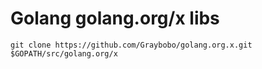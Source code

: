 Golang golang.org/x libs
========================

```
git clone https://github.com/Graybobo/golang.org.x.git $GOPATH/src/golang.org/x
```
